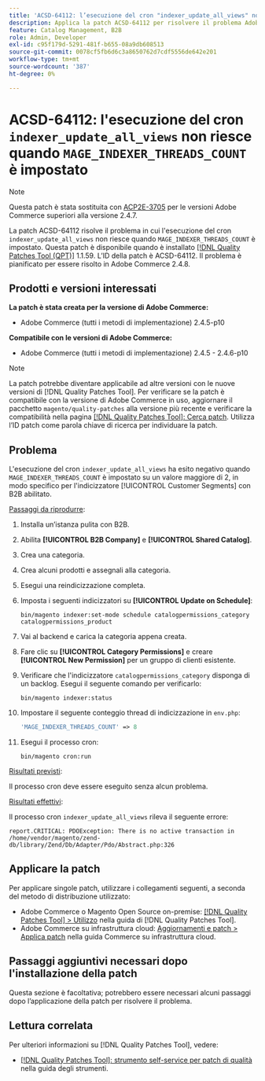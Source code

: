 ```yaml
---
title: 'ACSD-64112: l’esecuzione del cron "indexer_update_all_views" non riesce quando è impostato "MAGE_INDEXER_THREADS_COUNT"'
description: Applica la patch ACSD-64112 per risolvere il problema Adobe Commerce, in cui l’esecuzione del cron "indexer_update_all_views" non riesce quando è impostato "MAGE_INDEXER_THREADS_COUNT".
feature: Catalog Management, B2B
role: Admin, Developer
exl-id: c95f179d-5291-481f-b655-08a9db608513
source-git-commit: 0078cf5fb6d6c3a8650762d7cdf5556de642e201
workflow-type: tm+mt
source-wordcount: '387'
ht-degree: 0%

---
```


# ACSD-64112: l&#39;esecuzione del cron `indexer_update_all_views` non riesce quando `MAGE_INDEXER_THREADS_COUNT` è impostato

>[!NOTE]
>
>Questa patch è stata sostituita con [ACP2E-3705](/help/tools/quality-patches-tool/patches-available-in-qpt/v1-1-61/acp2e-3705-fixes-an-issue-where-the-indexer.md) per le versioni Adobe Commerce superiori alla versione 2.4.7.

La patch ACSD-64112 risolve il problema in cui l&#39;esecuzione del cron `indexer_update_all_views` non riesce quando `MAGE_INDEXER_THREADS_COUNT` è impostato. Questa patch è disponibile quando è installato [[!DNL Quality Patches Tool (QPT)]](/help/tools/quality-patches-tool/quality-patches-tool-to-self-serve-quality-patches.md) 1.1.59. L’ID della patch è ACSD-64112. Il problema è pianificato per essere risolto in Adobe Commerce 2.4.8.

## Prodotti e versioni interessati

**La patch è stata creata per la versione di Adobe Commerce:**

* Adobe Commerce (tutti i metodi di implementazione) 2.4.5-p10

**Compatibile con le versioni di Adobe Commerce:**

* Adobe Commerce (tutti i metodi di implementazione) 2.4.5 - 2.4.6-p10

>[!NOTE]
>
>La patch potrebbe diventare applicabile ad altre versioni con le nuove versioni di [!DNL Quality Patches Tool]. Per verificare se la patch è compatibile con la versione di Adobe Commerce in uso, aggiornare il pacchetto `magento/quality-patches` alla versione più recente e verificare la compatibilità nella pagina [[!DNL Quality Patches Tool]: Cerca patch](https://experienceleague.adobe.com/tools/commerce-quality-patches/index.html). Utilizza l’ID patch come parola chiave di ricerca per individuare la patch.

## Problema

L&#39;esecuzione del cron `indexer_update_all_views` ha esito negativo quando `MAGE_INDEXER_THREADS_COUNT` è impostato su un valore maggiore di 2, in modo specifico per l&#39;indicizzatore [!UICONTROL Customer Segments] con B2B abilitato.

<u>Passaggi da riprodurre</u>:

1. Installa un’istanza pulita con B2B.
1. Abilita **[!UICONTROL B2B Company]** e **[!UICONTROL Shared Catalog]**.
1. Crea una categoria.
1. Crea alcuni prodotti e assegnali alla categoria.
1. Esegui una reindicizzazione completa.
1. Imposta i seguenti indicizzatori su **[!UICONTROL Update on Schedule]**:

   ```
   bin/magento indexer:set-mode schedule catalogpermissions_category catalogpermissions_product
   ```

1. Vai al backend e carica la categoria appena creata.
1. Fare clic su **[!UICONTROL Category Permissions]** e creare **[!UICONTROL New Permission]** per un gruppo di clienti esistente.
1. Verificare che l&#39;indicizzatore `catalogpermissions_category` disponga di un backlog. Esegui il seguente comando per verificarlo:

   ```
   bin/magento indexer:status
   ```

1. Impostare il seguente conteggio thread di indicizzazione in `env.php`:

   ```php
   'MAGE_INDEXER_THREADS_COUNT' => 8
   ```

1. Esegui il processo cron:

   ```
   bin/magento cron:run
   ```

<u>Risultati previsti</u>:

Il processo cron deve essere eseguito senza alcun problema.

<u>Risultati effettivi</u>:

Il processo cron `indexer_update_all_views` rileva il seguente errore:

```
report.CRITICAL: PDOException: There is no active transaction in /home/vendor/magento/zend-db/library/Zend/Db/Adapter/Pdo/Abstract.php:326
```

## Applicare la patch

Per applicare singole patch, utilizzare i collegamenti seguenti, a seconda del metodo di distribuzione utilizzato:

* Adobe Commerce o Magento Open Source on-premise: [[!DNL Quality Patches Tool] > Utilizzo](/help/tools/quality-patches-tool/usage.md) nella guida di [!DNL Quality Patches Tool].
* Adobe Commerce su infrastruttura cloud: [Aggiornamenti e patch > Applica patch](https://experienceleague.adobe.com/docs/commerce-cloud-service/user-guide/develop/upgrade/apply-patches.html) nella guida Commerce su infrastruttura cloud.

## Passaggi aggiuntivi necessari dopo l&#39;installazione della patch

Questa sezione è facoltativa; potrebbero essere necessari alcuni passaggi dopo l’applicazione della patch per risolvere il problema. 

## Lettura correlata

Per ulteriori informazioni su [!DNL Quality Patches Tool], vedere:

* [[!DNL Quality Patches Tool]: strumento self-service per patch di qualità](/help/tools/quality-patches-tool/quality-patches-tool-to-self-serve-quality-patches.md) nella guida degli strumenti.
